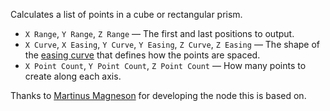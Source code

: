 Calculates a list of points in a cube or rectangular prism.

   - `X Range`, `Y Range`, `Z Range` — The first and last positions to output.
   - `X Curve`, `X Easing`, `Y Curve`, `Y Easing`, `Z Curve`, `Z Easing` — The shape of the [easing curve](vuo-nodeset://vuo.motion) that defines how the points are spaced.
   - `X Point Count`, `Y Point Count`, `Z Point Count` — How many points to create along each axis.

Thanks to [Martinus Magneson](https://vuo.org/user/3272) for developing the node this is based on.
